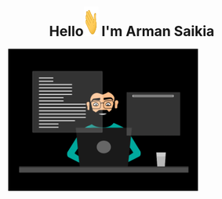 <h1 align="center">Hello<img src="https://raw.githubusercontent.com/ABSphreak/ABSphreak/master/gifs/Hi.gif" width="30px" height="60px"> I'm Arman Saikia</h1>

<!--
**ArmanSaikia/arman saikia** is a ✨ _special_ ✨ repository because its `README.md` (this file) appears on your GitHub profile.
Here are some ideas to get you started: -->


<img  src="./thoughtworks-gif_dribbble.gif" height="290px" align="center" />






